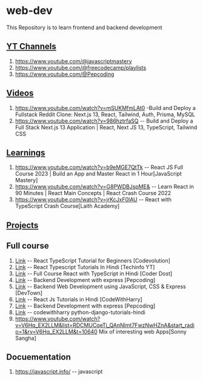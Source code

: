 # web-dev
This Repository is to learn frontend and backend development

## <ins>YT Channels</ins>
1. https://www.youtube.com/@javascriptmastery
2. https://www.youtube.com/@freecodecamp/playlists
3. https://www.youtube.com/@Pepcoding


## <ins>Videos</ins>
1. https://www.youtube.com/watch?v=mSUKMfmLAt0 -Build and Deploy a Fullstack Reddit Clone: Next.js 13, React, Tailwind, Auth, Prisma, MySQL
2. https://www.youtube.com/watch?v=986hztrfaSQ -- Build and Deploy a Full Stack Next.js 13 Application | React, Next JS 13, TypeScript, Tailwind CSS


## <ins>Learnings</ins>
1. https://www.youtube.com/watch?v=b9eMGE7QtTk -- React JS Full Course 2023 | Build an App and Master React in 1 Hour[JavaScript Mastery]
2. https://www.youtube.com/watch?v=G8PWDBJspME& -- Learn React in 90 Minutes | React Main Concepts | React Crash Course 2022
3. https://www.youtube.com/watch?v=jrKcJxF0lAU -- React with TypeScript Crash Course[Laith Academy]

## <ins>Projects</ins>

## Full course
1. [Link](https://www.youtube.com/playlist?list=PLC3y8-rFHvwi1AXijGTKM0BKtHzVC-LSK) -- React TypeScript Tutorial for Beginners [Codevolution]
2. [Link](https://www.youtube.com/playlist?list=PLuHGmgpyHfRx9e7yeOaaL79_L_mBFBHLc) -- React Typescript Tutorials In Hindi [Techinfo YT]
3. [Link](https://www.youtube.com/playlist?list=PL2PkZdv6p7ZlyNpuEEt4ByfUpUqGadnMy) -- Full Course React with TypeScript in Hindi [Coder Dost]
4. [Link](https://www.youtube.com/playlist?list=PL-Jc9J83PIiEnK1q9tuVrrORqKBexcE_J) -- Backend Development with express [Pepcoding]
5. [Link](https://www.youtube.com/playlist?list=PL7zl8TDRnbukt0zKDS0twgOQqHPHvE7ks) -- Backend Web Development using JavaScript, CSS & Express [DevTown]
6. [Link](https://www.youtube.com/playlist?list=PLu0W_9lII9agx66oZnT6IyhcMIbUMNMdt) -- React Js Tutorials in Hindi [CodeWithHarry]
7. [Link](https://www.youtube.com/playlist?list=PL-Jc9J83PIiEnK1q9tuVrrORqKBexcE_J) -- Backend Development with express [Pepcoding]
8. [Link](https://www.codewithharry.com/videos/python-django-tutorials-hindi-0/)    -- codewithharry python-django-tutorials-hindi
9. https://www.youtube.com/watch?v=V6Hq_EX2LLM&list=RDCMUCqeTj_QAnNlmt7FwzNwHZnA&start_radio=1&rv=V6Hq_EX2LLM&t=10640 Mix of interesting web Apps[Sonny Sangha]

## Docuementation
1. https://javascript.info/ -- javascript
